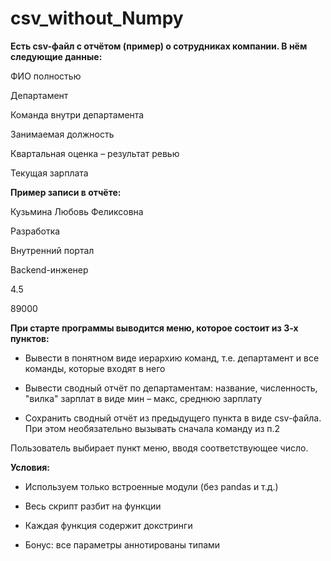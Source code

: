 # csv_without_Numpy
**Есть csv-файл с отчётом (пример) о сотрудниках компании. В нём следующие данные:**

ФИО полностью

Департамент

Команда внутри департамента

Занимаемая должность

Квартальная оценка – результат ревью

Текущая зарплата

**Пример записи в отчёте:**

Кузьмина Любовь Феликсовна

Разработка

Внутренний портал

Backend-инженер

4.5

89000

**При старте программы выводится меню, которое состоит из 3-х пунктов:**

- Вывести в понятном виде иерархию команд, т.е. департамент и все команды, которые входят в него

- Вывести сводный отчёт по департаментам: название, численность, "вилка" зарплат в виде мин – макс, среднюю зарплату

- Сохранить сводный отчёт из предыдущего пункта в виде csv-файла. При этом необязательно вызывать сначала команду из п.2


Пользователь выбирает пункт меню, вводя соответствующее число.

**Условия:**

- Используем только встроенные модули (без pandas и т.д.)

- Весь скрипт разбит на функции

- Каждая функция содержит докстринги

- Бонус: все параметры аннотированы типами
